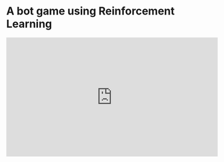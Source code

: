 # A bot game using Reinforcement Learning

<iframe width="560" height="315" src="https://www.youtube.com/embed/vd3IlOjSUGQ" title="YouTube video player" frameborder="0" allow="accelerometer; autoplay; clipboard-write; encrypted-media; gyroscope; picture-in-picture" allowfullscreen></iframe>
